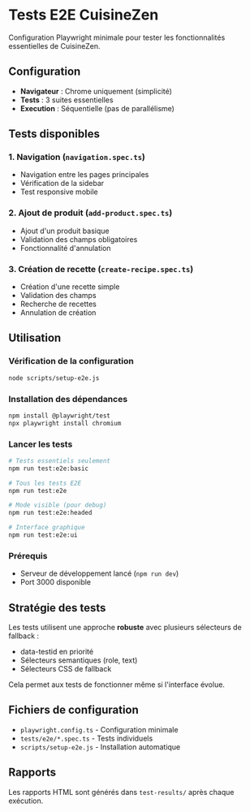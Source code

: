 # Tests E2E CuisineZen

Configuration Playwright minimale pour tester les fonctionnalités essentielles de CuisineZen.

## Configuration

- **Navigateur** : Chrome uniquement (simplicité)
- **Tests** : 3 suites essentielles
- **Execution** : Séquentielle (pas de parallélisme)

## Tests disponibles

### 1. Navigation (`navigation.spec.ts`)
- Navigation entre les pages principales
- Vérification de la sidebar
- Test responsive mobile

### 2. Ajout de produit (`add-product.spec.ts`)
- Ajout d'un produit basique
- Validation des champs obligatoires
- Fonctionnalité d'annulation

### 3. Création de recette (`create-recipe.spec.ts`)
- Création d'une recette simple
- Validation des champs
- Recherche de recettes
- Annulation de création

## Utilisation

### Vérification de la configuration
```bash
node scripts/setup-e2e.js
```

### Installation des dépendances
```bash
npm install @playwright/test
npx playwright install chromium
```

### Lancer les tests
```bash
# Tests essentiels seulement
npm run test:e2e:basic

# Tous les tests E2E
npm run test:e2e

# Mode visible (pour debug)
npm run test:e2e:headed

# Interface graphique
npm run test:e2e:ui
```

### Prérequis
- Serveur de développement lancé (`npm run dev`)
- Port 3000 disponible

## Stratégie des tests

Les tests utilisent une approche **robuste** avec plusieurs sélecteurs de fallback :
- data-testid en priorité
- Sélecteurs semantiques (role, text)
- Sélecteurs CSS de fallback

Cela permet aux tests de fonctionner même si l'interface évolue.

## Fichiers de configuration

- `playwright.config.ts` - Configuration minimale
- `tests/e2e/*.spec.ts` - Tests individuels
- `scripts/setup-e2e.js` - Installation automatique

## Rapports

Les rapports HTML sont générés dans `test-results/` après chaque exécution.